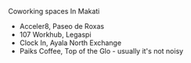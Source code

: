 Coworking spaces
In Makati
- Acceler8, Paseo de Roxas
- 107 Workhub, Legaspi
- Clock In, Ayala North Exchange
- Paiks Coffee, Top of the Glo - usually it's not noisy
